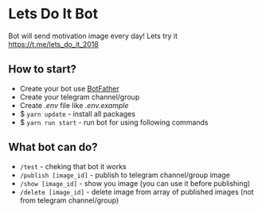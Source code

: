 # Lets Do It Bot
Bot will send motivation image every day! Lets try it https://t.me/lets_do_it_2018

## How to start?
- Create your bot use [BotFather](https://t.me/BotFather)
- Create your telegram channel/group
- Create *.env* file like *.env.example*
- $ `yarn update` - install all packages
- $ `yarn run start` - run bot for using following commands

## What bot can do?
- `/test` - cheking that bot it works
- `/publish [image_id]` - publish to telegram channel/group image
- `/show [image_id]` - show you image (you can use it before publishing)
- `/delete [image_id]` - delete image from array of published images (not from telegram channel/group)

